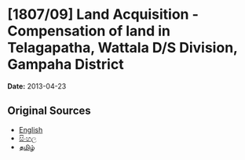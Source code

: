 # [1807/09] Land Acquisition - Compensation of land in Telagapatha, Wattala D/S Division, Gampaha District

**Date:** 2013-04-23

## Original Sources

- [English](https://documents.gov.lk/view/extra-gazettes/2013/4/1807-09_E.pdf)
- [සිංහල](https://documents.gov.lk/view/extra-gazettes/2013/4/1807-09_S.pdf)
- [தமிழ்](https://documents.gov.lk/view/extra-gazettes/2013/4/1807-09_T.pdf)
